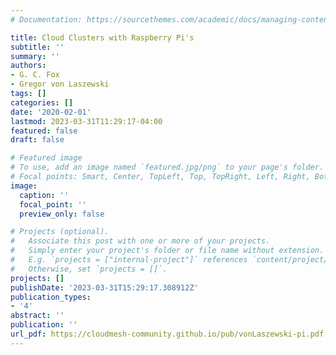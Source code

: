 ```yaml
---
# Documentation: https://sourcethemes.com/academic/docs/managing-content/

title: Cloud Clusters with Raspberry Pi's
subtitle: ''
summary: ''
authors:
- G. C. Fox
- Gregor von Laszewski
tags: []
categories: []
date: '2020-02-01'
lastmod: 2023-03-31T11:29:17-04:00
featured: false
draft: false

# Featured image
# To use, add an image named `featured.jpg/png` to your page's folder.
# Focal points: Smart, Center, TopLeft, Top, TopRight, Left, Right, BottomLeft, Bottom, BottomRight.
image:
  caption: ''
  focal_point: ''
  preview_only: false

# Projects (optional).
#   Associate this post with one or more of your projects.
#   Simply enter your project's folder or file name without extension.
#   E.g. `projects = ["internal-project"]` references `content/project/deep-learning/index.md`.
#   Otherwise, set `projects = []`.
projects: []
publishDate: '2023-03-31T15:29:17.308912Z'
publication_types:
- '4'
abstract: ''
publication: ''
url_pdf: https://cloudmesh-community.github.io/pub/vonLaszewski-pi.pdf
---
```

